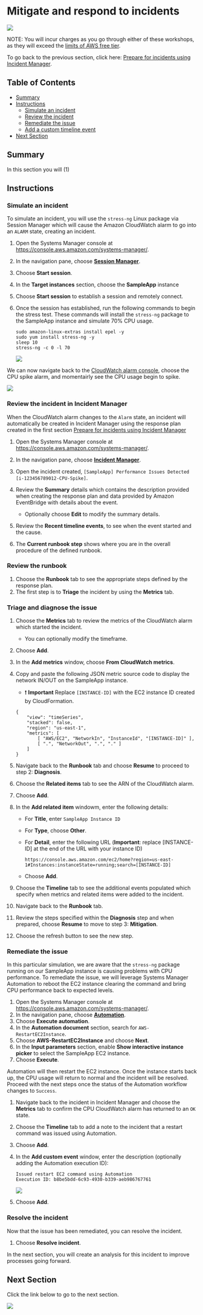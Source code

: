 # Mitigate and respond to incidents

![](media/ssm-aws-logo.png)

NOTE: You will incur charges as you go through either of these workshops, as they will exceed the [limits of AWS free tier](http://docs.aws.amazon.com/awsaccountbilling/latest/aboutv2/free-tier-limits.html).

To go back to the previous section, click here: [Prepare for incidents using Incident Manager](/episode-05-step-01-enable-incident.md).

## Table of Contents

- [Summary](#summary)
- [Instructions](#instructions)
    - [Simulate an incident](#simulate-an-incident)
    - [Review the incident](#review-the-incident)
    - [Remediate the issue](#remediate-the-issue)
    - [Add a custom timeline event](#add-a-custom-timeline-event)
- [Next Section](#next-section)

## Summary

In this section you will (1)

## Instructions

### Simulate an incident

To simulate an incident, you will use the ```stress-ng``` Linux package via Session Manager which will cause the Amazon CloudWatch alarm to go into an ```ALARM``` state, creating an incident. 

1. Open the Systems Manager console at https://console.aws.amazon.com/systems-manager/.
1. In the navigation pane, choose [**Session Manager**](https://console.aws.amazon.com/systems-manager/session-manager/sessions).
1. Choose **Start session**.
1. In the **Target instances** section, choose the **SampleApp** instance
1. Choose **Start session** to establish a session and remotely connect.
1. Once the session has established, run the following commands to begin the stress test. These commands will install the ```stress-ng``` package to the SampleApp instance and simulate 70% CPU usage.

    ```
    sudo amazon-linux-extras install epel -y
    sudo yum install stress-ng -y
    sleep 10
    stress-ng -c 0 -l 70
    ```
    
    ![](media/begin-stress-test.png)

We can now navigate back to the [CloudWatch alarm console](https://console.aws.amazon.com/cloudwatch/home?region=us-east-1#alarmsV2:alarm/?), choose the CPU spike alarm, and momentairly see the CPU usage begin to spike.

![](/media/alarm-in-alarm-state.png)

### Review the incident in Incident Manager

When the CloudWatch alarm changes to the ```Alarm``` state, an incident will automatically be created in Incident Manager using the response plan created in the first section [Prepare for incidents using Incident Manager](/episode-05-step-01-enable-incident.md)

1. Open the Systems Manager console at https://console.aws.amazon.com/systems-manager/.
1. In the navigation pane, choose [**Incident Manager**](https://console.aws.amazon.com/systems-manager/incidents/home).
1. Open the incident created, ```[SampleApp] Performance Issues Detected [i-123456789012-CPU-Spike]```.
1. Review the **Summary** details which contains the description provided when creating the response plan and data provided by Amazon EventBridge with details about the event.

    - Optionally choose **Edit** to modify the summary details.

1. Review the **Recent timeline events**, to see when the event started and the cause.
1. The **Current runbook step** shows where you are in the overall procedure of the defined runbook.

### Review the runbook

1. Choose the **Runbook** tab to see the appropriate steps defined by the response plan.
1. The first step is to **Triage** the incident by using the **Metrics** tab.

### Triage and diagnose the issue

1. Choose the **Metrics** tab to review the metrics of the CloudWatch alarm which started the incident.

    - You can optionally modify the timeframe.

1. Choose **Add**.
1. In the **Add metrics** window, choose **From CloudWatch metrics**.
1. Copy and paste the following JSON metric source code to display the network IN/OUT on the SampleApp instance.

    - :exclamation: **Important** Replace ```[INSTANCE-ID]``` with the EC2 instance ID created by CloudFormation.

    ```
    {
        "view": "timeSeries",
        "stacked": false,
        "region": "us-east-1",
        "metrics": [
            [ "AWS/EC2", "NetworkIn", "InstanceId", "[INSTANCE-ID]" ],
            [ ".", "NetworkOut", ".", "." ]
        ]
    }
    ```

1. Navigate back to the **Runbook** tab and choose **Resume** to proceed to step 2: **Diagnosis**.
1. Choose the **Related items** tab to see the ARN of the CloudWatch alarm.
1. Choose **Add**.
1. In the **Add related item** windowm, enter the following details:
    
    - For **Title**, enter ```SampleApp Instance ID```
    - For **Type**, choose **Other**.
    - For **Detail**, enter the following URL (**Important**: replace [INSTANCE-ID] at the end of the URL with your instance ID)
        
        ```
        https://console.aws.amazon.com/ec2/home?region=us-east-1#Instances:instanceState=running;search=[INSTANCE-ID]
        ```
    
    - Choose **Add**.
    
1. Choose the **Timeline** tab to see the additional events populated which specify when metrics and related items were added to the incident.
1. Navigate back to the **Runbook** tab.
1. Review the steps specified within the **Diagnosis** step and when prepared, choose **Resume** to move to step 3: **Mitigation**.
1. Choose the refresh button to see the new step.

### Remediate the issue

In this particular simulation, we are aware that the ```stress-ng``` package running on our SampleApp instance is causing problems with CPU performance. To remediate the issue, we will leverage Systems Manager Automation to reboot the EC2 instance clearing the command and bring CPU performance back to expected levels. 

1. Open the Systems Manager console at https://console.aws.amazon.com/systems-manager/.
1. In the navigation pane, choose [**Automation**](https://console.aws.amazon.com/systems-manager/automation).
1. Choose **Execute automation**.
1. In the **Automation document** section, search for ```AWS-RestartEC2Instance```.
1. Choose **AWS-RestartEC2Instance** and choose **Next**.
1. In the **Input parameters** section, enable **Show interactive instance picker** to select the SampleApp EC2 instance.
1. Choose **Execute**.

Automation will then restart the EC2 instance. Once the instance starts back up, the CPU usage will return to normal and the incident will be resolved. Proceed with the next steps once the status of the Automation workflow changes to ```Success```.

1. Navigate back to the incident in Incident Manager and choose the **Metrics** tab to confirm the CPU CloudWatch alarm has returned to an ```OK``` state.
1. Choose the **Timeline** tab to add a note to the incident that a restart command was issued using Automation.
1. Choose **Add**.
1. In the **Add custom event** window, enter the description (optionally adding the Automation execution ID):

    ```
    Issued restart EC2 command using Automation
    Execution ID: b8be5bdd-6c93-4930-b339-aeb986767761
    ```
    
    ![](/media/incident-custom-event.png)
    
1. Choose **Add**.

### Resolve the incident

Now that the issue has been remediated, you can resolve the incident.

1. Choose **Resolve incident**.

In the next section, you will create an analysis for this incident to improve processes going forward.

## Next Section

Click the link below to go to the next section.

[![](media/episode-05-step-03-post-incident.png)](/episode-05-step-03-post-incident.md)